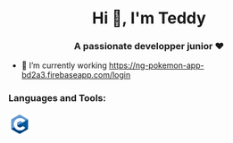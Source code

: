 <h1 align="center">Hi 👋, I'm Teddy </h1>
<h3 align="center">A passionate developper junior ❤️</h3>

- 🔭 I’m currently working https://ng-pokemon-app-bd2a3.firebaseapp.com/login

<h3 align="left">Languages and Tools:</h3>

<code><img height="40" width="40" src="https://raw.githubusercontent.com/github/explore/80688e429a7d4ef2fca1e82350fe8e3517d3494d/topics/c/c.png"></code>


